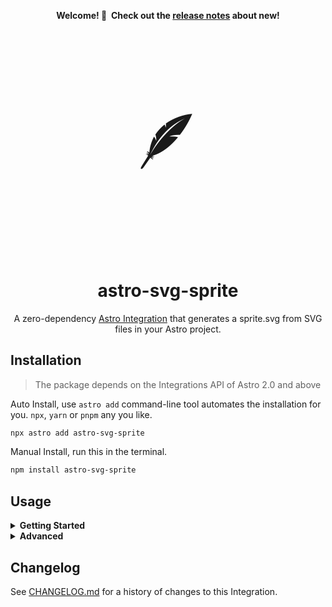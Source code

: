 <div align="center">

**Welcome! 🎉  Check out the [release notes](./CHANGELOG.md) about new!**

</div>

<div align="center">
<p style="font-size:7rem">🪶</p>
</div>

<h1 align="center">astro-svg-sprite</h1>

<p align="center">A zero-dependency <a href="https://docs.astro.build/en/guides/integrations-guide/">Astro Integration</a> that generates a sprite.svg from SVG files in your Astro project.</p>

## Installation

> The package depends on the Integrations API of Astro 2.0 and above

Auto Install, use `astro add` command-line tool automates the installation for you. `npx`, `yarn` or `pnpm` any you like.

```sh
npx astro add astro-svg-sprite
```

Manual Install, run this in the terminal.

```sh
npm install astro-svg-sprite
```

## Usage

<details>
<summary id="#getting-started"><b>Getting Started</b></summary>
<br>

First, apply this integration to your `astro.config.*` file using the integrations property:

```ts
// astro.config.mjs
import { defineConfig } from "astro/config";
import svgSprite from "astro-svg-sprite";

export default defineConfig({
  integrations: [svgSprite()],
});
```

Then, store the SVG files to be used for the generated `sprite.svg` in the `src/assets/images/sprite` directory.

```
/
├── astro.config.mjs
├── public
|   └── assets
|       └── images
|           └── sprite.svg
├── src
|   └── assets
|       └── images
|           └── sprite
|               └── 1.svg
|               └── 2.svg
|               └── *.svg
├── tsconfig.json
├── package.json
```

To generate `sprite.svg` file, run this in the terminal.

```sh
npm run dev
```

or

```sh
npm run build
```
<img width="100%" alt="preview@2x" src="https://github.com/ACP-CODE/astro-svg-sprite/assets/3423524/ccb73a3a-588a-4a6c-91fc-288d00499dcd" >

The generated `sprite.svg` file will be stored in the `public/assets/images` directory.

</details>

<details>
<summary><b>Advanced</b></summary>
<br>

Here is an example of an advanced full configuration. With the help of [JSDoc](./dist/index.d.ts), you can easily configure it.

```ts
// astro.config.mjs
import { defineConfig } from "astro/config";
import svgSprite from "astro-svg-sprite";

export default defineConfig({
  integrations: [
    svgSprite({
      mode: "verbose",
      include: [
        "./src/assets/images/sprite",
        "./src/assets/images",
        "./src/assets",
      ],
      emitFile: {
        compress: "standard",
        path: "assets/images",
      },
    }),
  ],
});
```
> **Note:** `emitFile.compress` recommends using the default `standard` mode. The `best` mode will convert some svg tags into path tags.

</details>

## Changelog

See [CHANGELOG.md](CHANGELOG.md) for a history of changes to this Integration.
